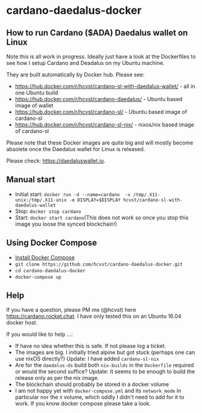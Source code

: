 # cardano-daedalus-docker

## How to run Cardano ($ADA) Daedalus wallet on Linux
Note this is all work in progress. Ideally just have a look at the Dockerfiles to see
how I setup Cardano and Deadalus on my Ubuntu machine. 

They are built automatically by Docker hub. Please see:
- https://hub.docker.com/r/hcvst/cardano-sl-with-daedalus-wallet/ - all in one Ubuntu build
- https://hub.docker.com/r/hcvst/cardano-daedalus/ - Ubuntu based image of wallet
- https://hub.docker.com/r/hcvst/cardano-sl/ - Ubuntu based image of cardano-sl
- https://hub.docker.com/r/hcvst/cardano-sl-nix/ - nixos/nix based image of cardano-sl

Please note that these Docker images are quite big and will
mostly become absolete once the Daedalus wallet for Linux is released.

Please check: https://daedaluswallet.io.

## Manual start
- Initial start: `docker run -d --name=cardano  -v /tmp/.X11-unix:/tmp/.X11-unix -e DISPLAY=$DISPLAY hcvst/cardano-sl-with-daedalus-wallet`
- Stop: `docker stop cardano`
- Start: `docker start cardano`(This does not work so once you stop this image you loose the synced blockchain!)

## Using Docker Compose
- [Install Docker Compose](https://docs.docker.com/compose/install/)
- `git clone https://github.com/hcvst/cardano-daedalus-docker.git`  
- `cd cardano-daedalus-docker` 
- `docker-compose up`

## Help
If you have a question, please PM me (@hcvst) here https://cardano.rocket.chat. I have only tested this on an Ubuntu 16.04 docker host. 

If you would like to help ...:
- If have no idea whether this is safe. If not please log a ticket.
- The images are big. I initially tried alpine but got stuck (perhaps one can use nixOS directly?) Update: I have added `cardano-sl-nix`
- Are for the `daedalus-ds` build both `nix-builds` in the `Dockerfile` required or would the second suffice? Update: It seems to be enough to build the release only as per the nix image.
- The blockchain should probably be stored in a docker volume
- I am not happy yet with `docker-compose.yml` and its `network_mode` in particular nor the `X` volume, which oddly I didn't need to add for it to work. If you know docker compose please take a look.

